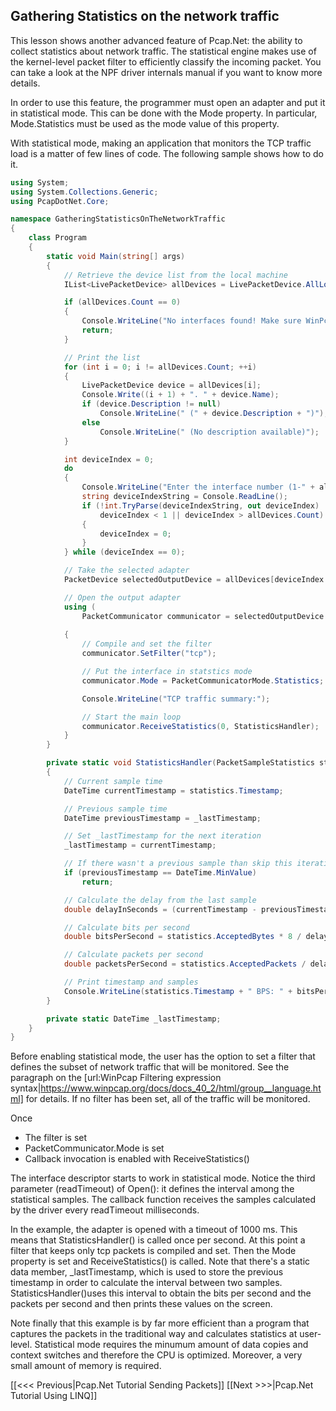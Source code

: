 ## Gathering Statistics on the network traffic

This lesson shows another advanced feature of Pcap.Net: the ability to collect statistics about network traffic. The statistical engine makes use of the kernel-level packet filter to efficiently classify the incoming packet. You can take a look at the NPF driver internals manual if you want to know more details.

In order to use this feature, the programmer must open an adapter and put it in statistical mode. This can be done with the Mode property. In particular, Mode.Statistics must be used as the mode value of this property.

With statistical mode, making an application that monitors the TCP traffic load is a matter of few lines of code. The following sample shows how to do it.

```C#
using System;
using System.Collections.Generic;
using PcapDotNet.Core;

namespace GatheringStatisticsOnTheNetworkTraffic
{
    class Program
    {
        static void Main(string[] args)
        {
            // Retrieve the device list from the local machine
            IList<LivePacketDevice> allDevices = LivePacketDevice.AllLocalMachine;

            if (allDevices.Count == 0)
            {
                Console.WriteLine("No interfaces found! Make sure WinPcap is installed.");
                return;
            }

            // Print the list
            for (int i = 0; i != allDevices.Count; ++i)
            {
                LivePacketDevice device = allDevices[i];
                Console.Write((i + 1) + ". " + device.Name);
                if (device.Description != null)
                    Console.WriteLine(" (" + device.Description + ")");
                else
                    Console.WriteLine(" (No description available)");
            }

            int deviceIndex = 0;
            do
            {
                Console.WriteLine("Enter the interface number (1-" + allDevices.Count + "):");
                string deviceIndexString = Console.ReadLine();
                if (!int.TryParse(deviceIndexString, out deviceIndex) ||
                    deviceIndex < 1 || deviceIndex > allDevices.Count)
                {
                    deviceIndex = 0;
                }
            } while (deviceIndex == 0);

            // Take the selected adapter
            PacketDevice selectedOutputDevice = allDevices[deviceIndex - 1];

            // Open the output adapter
            using (
                PacketCommunicator communicator = selectedOutputDevice.Open(100, PacketDeviceOpenAttributes.Promiscuous,
                                                                            1000))
            {
                // Compile and set the filter
                communicator.SetFilter("tcp");

                // Put the interface in statstics mode
                communicator.Mode = PacketCommunicatorMode.Statistics;

                Console.WriteLine("TCP traffic summary:");

                // Start the main loop
                communicator.ReceiveStatistics(0, StatisticsHandler);
            }
        }

        private static void StatisticsHandler(PacketSampleStatistics statistics)
        {
            // Current sample time
            DateTime currentTimestamp = statistics.Timestamp;

            // Previous sample time
            DateTime previousTimestamp = _lastTimestamp;

            // Set _lastTimestamp for the next iteration
            _lastTimestamp = currentTimestamp;

            // If there wasn't a previous sample than skip this iteration (it's the first iteration)
            if (previousTimestamp == DateTime.MinValue)
                return;

            // Calculate the delay from the last sample
            double delayInSeconds = (currentTimestamp - previousTimestamp).TotalSeconds;

            // Calculate bits per second
            double bitsPerSecond = statistics.AcceptedBytes * 8 / delayInSeconds;

            // Calculate packets per second
            double packetsPerSecond = statistics.AcceptedPackets / delayInSeconds;

            // Print timestamp and samples
            Console.WriteLine(statistics.Timestamp + " BPS: " + bitsPerSecond + " PPS: " + packetsPerSecond);
        }

        private static DateTime _lastTimestamp;
    }
}
```

Before enabling statistical mode, the user has the option to set a filter that defines the subset of network traffic that will be monitored. See the paragraph on the [url:WinPcap Filtering expression syntax|https://www.winpcap.org/docs/docs_40_2/html/group__language.html] for details. If no filter has been set, all of the traffic will be monitored.

Once
* The filter is set
* PacketCommunicator.Mode is set
* Callback invocation is enabled with ReceiveStatistics()

The interface descriptor starts to work in statistical mode. Notice the third parameter (readTimeout) of Open(): it defines the interval among the statistical samples. The callback function receives the samples calculated by the driver every readTimeout milliseconds.

In the example, the adapter is opened with a timeout of 1000 ms. This means that StatisticsHandler() is called once per second. At this point a filter that keeps only tcp packets is compiled and set. Then the Mode property is set and ReceiveStatistics() is called. Note that there's a static data member, _lastTimestamp, which is used to store the previous timestamp in order to calculate the interval between two samples. StatisticsHandler()uses this interval to obtain the bits per second and the packets per second and then prints these values on the screen.

Note finally that this example is by far more efficient than a program that captures the packets in the traditional way and calculates statistics at user-level. Statistical mode requires the minumum amount of data copies and context switches and therefore the CPU is optimized. Moreover, a very small amount of memory is required.

[[&lt;&lt;&lt; Previous|Pcap.Net Tutorial Sending Packets]] [[Next >>>|Pcap.Net Tutorial Using LINQ]]